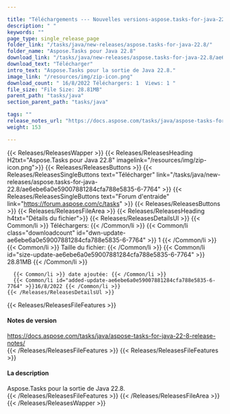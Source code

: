 ```yaml
---

title: "Téléchargements --- Nouvelles versions-aspose.tasks-for-java-22.8"
description: " "
keywords: ""
page_type: single_release_page
folder_link: "/tasks/java/new-releases/aspose.tasks-for-java-22.8/"
folder_name: "Aspose.Tasks pour Java 22.8"
download_link: "/tasks/java/new-releases/aspose.tasks-for-java-22.8/ae6ebe6a0e59007881284cfa788e5835-6-7764"
download_text: "Télécharger"
intro_text: "Aspose.Tasks pour la sortie de Java 22.8."
image_link: "/resources/img/zip-icon.png"
download_count: " 16/8/2022 Téléchargers: 1  Views: 1 "
file_size: "File Size: 28.81MB"
parent_path: "tasks/java"
section_parent_path: "tasks/java"

tags: ""
release_notes_url: "https://docs.aspose.com/tasks/java/aspose-tasks-for-java-22-8-release-notes/"
weight: 153

---
```


{{< Releases/ReleasesWapper >}}
  {{< Releases/ReleasesHeading H2txt="Aspose.Tasks pour Java 22.8" imagelink="/resources/img/zip-icon.png">}}
  {{< Releases/ReleasesButtons >}}
    {{< Releases/ReleasesSingleButtons text="Télécharger" link="/tasks/java/new-releases/aspose.tasks-for-java-22.8/ae6ebe6a0e59007881284cfa788e5835-6-7764" >}}
    {{< Releases/ReleasesSingleButtons text="Forum d'entraide" link="https://forum.aspose.com/c/tasks" >}}
  {{< Releases/ReleasesButtons >}}
  {{< Releases/ReleasesFileArea >}}
    {{< Releases/ReleasesHeading h4txt="Détails du fichier">}}
    {{< Releases/ReleasesDetailsUl >}}
      {{< Common/li >}} Téléchargers: {{< /Common/li >}}
      {{< Common/li class="downloadcount" id="dwn-update-ae6ebe6a0e59007881284cfa788e5835-6-7764" >}} 1 {{< /Common/li >}}
      {{< Common/li >}} Taille du fichier: {{< /Common/li >}}
      {{< Common/li id="size-update-ae6ebe6a0e59007881284cfa788e5835-6-7764" >}} 28.81MB {{< /Common/li >}}

      {{< Common/li >}} date ajoutée: {{< /Common/li >}}
      {{< Common/li id="added-update-ae6ebe6a0e59007881284cfa788e5835-6-7764" >}}16/8/2022 {{< /Common/li >}}
    {{< /Releases/ReleasesDetailsUl >}}

  {{< Releases/ReleasesFileFeatures >}}
      <h4>Notes de version</h4><div><a href='https://docs.aspose.com/tasks/java/aspose-tasks-for-java-22-8-release-notes/'>https://docs.aspose.com/tasks/java/aspose-tasks-for-java-22-8-release-notes/</a></div>
  {{< /Releases/ReleasesFileFeatures >}}
  {{< Releases/ReleasesFileFeatures >}}
      <h4>La description</h4><div class="HTMLDescription">Aspose.Tasks pour la sortie de Java 22.8.</div>
  {{< /Releases/ReleasesFileFeatures >}}
 {{< /Releases/ReleasesFileArea >}}
{{< /Releases/ReleasesWapper >}}


